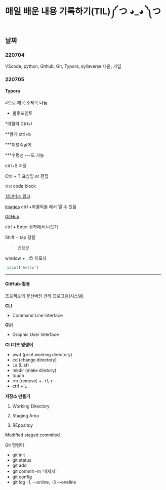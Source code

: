 # 매일 배운 내용 기록하기(TIL)༼ つ ◕_◕ ༽つ



##  날짜

  ### 220704

VScode, python, Github, Git, Typora, syllaverse 다운, 가입

### 220705

#### Typora

#으로 제목 소제목 나눔

* 불릿포인트 

*이탤릭 Ctrl+I

**굵게 ctrl+b

***이탤릭굵게

***수평선 ---도 가능

ctrl+S 저장

Ctrl + T 표삽입 or 편집

`안녕` code block

[실라버스 링크](https://syllaverse.com/)

[images](./images)     ctrl +좌클릭을 해서 열 수 있음

[GitHub](./GitHub)

ctrl + Enter 상자에서 나오기

Shift + tap 정렬

> 인용문

window + . 😊 이모지

```python
 print('hello')
```

***

#### GitHub-활용

프로젝트의 분산버전 관리 프로그램(시스템)

**CLI**

* Command Line Interface

**GUI**

* Graphic User Interface

**CLI기초 명령어**

* pwd (print working directory) 
* cd (change directory) 
* Ls (List)
* mkdir (make diretory) 
* touch 
* rm (remove) + -rf,-r
* ctrl + L 

**저장소 만들기**

1. Working Directory

2. Staging Area

3. REpositoy

Modified  staged  commited

Git 명령어

* git init
* git status
* git add
* git commit -m '메세지'
* git config
* git log -1, --online, -3 --oneline
